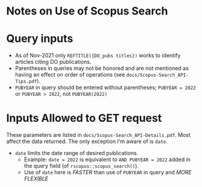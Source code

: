 # Notes on Use of Scopus Search

# Query inputs

- As of Nov-2021 only `REFTITLE({DO_pubs titles})` works to identify articles citing DO publications.
- Parentheses in queries may not be honored and are not mentioned as having an effect on order of operations (see `docs/Scopus-Search_API-Tips.pdf`).
- `PUBYEAR` in query should be entered without parentheses; `PUBYEAR = 2022` or `PUBYEAR > 2022`, not `PUBYEAR(2022)`


# Inputs Allowed to GET request

These parameters are listed in `docs/Scopus-Search_API-Details.pdf`. Most affect the data returned. The only exception I'm aware of is `date`.

- `date` limits the date range of desired publications.
    - Example: `date = 2022` is equivalent to `AND PUBYEAR = 2022` added in the query field (of `rscopus::scopus_search()`).
    - Use of `date` here is _FASTER_ than use of `PUBYEAR` in query and _MORE FLEXIBLE_
